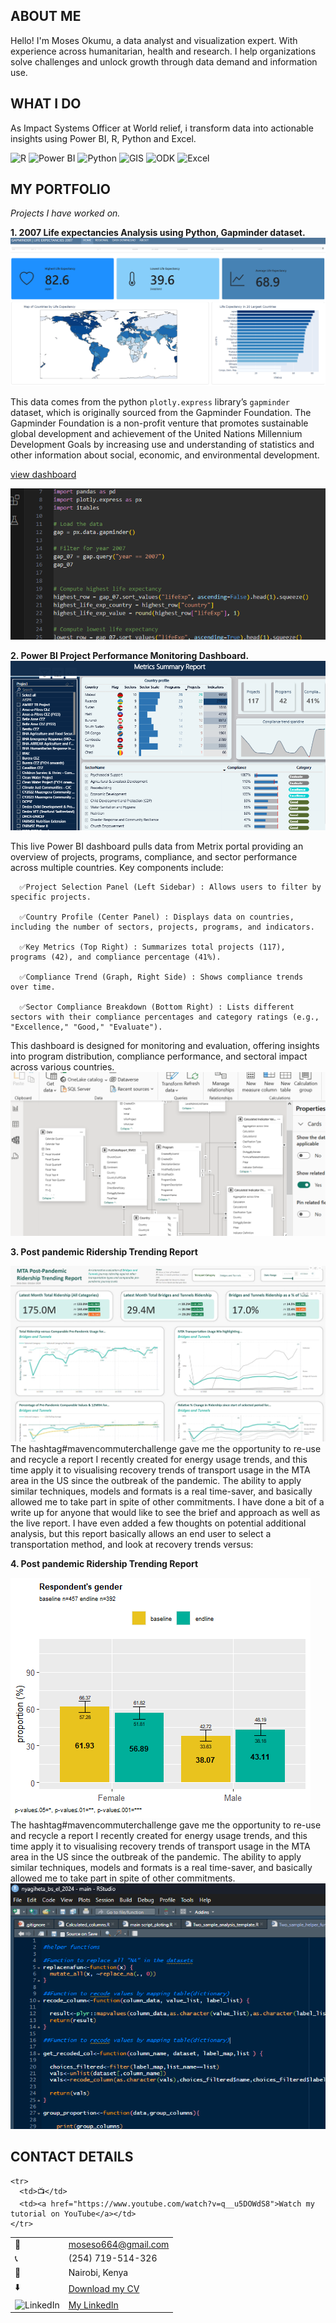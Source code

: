 <!--Section 1: Introduce your self-->
## ABOUT ME

Hello! I'm Moses Okumu, a data analyst and visualization expert. With experience across humanitarian, health and research. I help organizations solve challenges and unlock growth through data demand and information use.


<!--Mention your top/relevant skills here - core and soft skills-->
## WHAT I DO

As Impact Systems Officer at World relief, i transform data into actionable insights using Power BI, R, Python and Excel.

  ![R](https://img.shields.io/badge/R-276DC3?style=flat-square&logo=r&logoColor=white)
  ![Power BI](https://img.shields.io/badge/Power%20BI-F2C811?style=flat-square&logo=powerbi&logoColor=black)
  ![Python](https://img.shields.io/badge/Python-3776AB?style=flat-square&logo=python&logoColor=white)
  ![GIS](https://img.shields.io/badge/GIS-006747?style=flat-square&logo=esri&logoColor=white)
  ![ODK](https://img.shields.io/badge/ODK-FF6600?style=flat-square&logo=opendatakit&logoColor=white)
  ![Excel](https://img.shields.io/badge/Excel-217346?style=flat-square&logo=microsoft-excel&logoColor=white)


<!--Section 2: List 3-4 key projects-->
## MY PORTFOLIO

*Projects I have worked on.*

**1. 2007 Life expectancies Analysis using Python, Gapminder dataset.**
![image](gapminder.png)

This data comes from the python `plotly.express` library’s `gapminder` dataset, which is originally sourced from the Gapminder Foundation.
The Gapminder Foundation is a non-profit venture that promotes sustainable global development and achievement of the United Nations Millennium Development Goals by increasing use and understanding of statistics and other information about social, economic, and environmental development.

[view dashboard](https://mose742.github.io/my_first_repo_2025/gapminder_copy.html)

![image](code.png)

**2. Power BI Project Performance Monitoring Dashboard.**
![image](metrix.png)

This live Power BI dashboard pulls data from Metrix portal providing an overview of projects, programs, compliance, and sector performance across multiple countries. Key components include:

      ✅Project Selection Panel (Left Sidebar) : Allows users to filter by specific projects.

      ✅Country Profile (Center Panel) : Displays data on countries, including the number of sectors, projects, programs, and indicators.

      ✅Key Metrics (Top Right) : Summarizes total projects (117), programs (42), and compliance percentage (41%).

      ✅Compliance Trend (Graph, Right Side) : Shows compliance trends over time.

      ✅Sector Compliance Breakdown (Bottom Right) : Lists different sectors with their compliance percentages and category ratings (e.g., "Excellence," "Good," "Evaluate").

This dashboard is designed for monitoring and evaluation, offering insights into program distribution, compliance performance, and sectoral impact across various countries. 
![image](model.png)

**3. Post pandemic Ridership Trending Report**

![image](linkdn2025.png)
The hashtag#mavencommuterchallenge gave me the opportunity to re-use and recycle a report I recently created for energy usage trends, and this time apply it to visualising recovery trends of transport usage in the MTA area in the US since the outbreak of the pandemic.
The ability to apply similar techniques, models and formats is a real time-saver, and basically allowed me to take part in spite of other commitments.
I have done a bit of a write up for anyone that would like to see the brief and approach as well as the live report. 
I have even added a few thoughts on potential additional analysis, but this report basically allows an end user to select a transportation method, and look at recovery trends versus: 

**4. Post pandemic Ridership Trending Report**

![image](R.png)
The hashtag#mavencommuterchallenge gave me the opportunity to re-use and recycle a report I recently created for energy usage trends, and this time apply it to visualising recovery trends of transport usage in the MTA area in the US since the outbreak of the pandemic.
The ability to apply similar techniques, models and formats is a real time-saver, and basically allowed me to take part in spite of other commitments.
![image](r_script.png)

## CONTACT DETAILS

<table>
  <tbody>
    <tr>
      <td>📧</td>
      <td><a href="mailto:anietieetuk@gmail.com">moseso664@gmail.com</a></td>
    </tr>
    <tr>
      <td>📞</td>
      <td>(254) 719-514-326</td>
    </tr>
    <tr>
      <td>📍</td>
      <td>Nairobi, Kenya</td>
    </tr>
    <tr>
      <td>⬇️</td>
      <td><a href="https://github.com/Mose742/portfolio/blob/main/documents/updated_cv.pdf">Download my CV</a></td>
    </tr>
   <tr>
    <td><img src="https://upload.wikimedia.org/wikipedia/commons/c/ca/LinkedIn_logo_initials.png" alt="LinkedIn" width="15.5" height="15.5"></td>
    <td><a href="https://www.linkedin.com/in/mosesokumu/">My LinkedIn</a></td>
</tr>

    <tr>
      <td>📺</td>
      <td><a href="https://www.youtube.com/watch?v=q__u5DOWdS8">Watch my tutorial on YouTube</a></td>
    </tr>
  </tbody>
</table>

   





